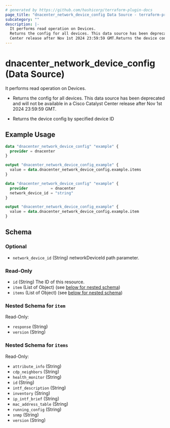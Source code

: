 ```yaml
---
# generated by https://github.com/hashicorp/terraform-plugin-docs
page_title: "dnacenter_network_device_config Data Source - terraform-provider-dnacenter"
subcategory: ""
description: |-
  It performs read operation on Devices.
  Returns the config for all devices. This data source has been deprecated and will not be available in a Cisco Catalyst
  Center release after Nov 1st 2024 23:59:59 GMT.Returns the device config by specified device ID
---
```


# dnacenter_network_device_config (Data Source)

It performs read operation on Devices.

- Returns the config for all devices. This data source has been deprecated and will not be available in a Cisco Catalyst
Center release after Nov 1st 2024 23:59:59 GMT.

- Returns the device config by specified device ID

## Example Usage

```terraform
data "dnacenter_network_device_config" "example" {
  provider = dnacenter
}

output "dnacenter_network_device_config_example" {
  value = data.dnacenter_network_device_config.example.items
}

data "dnacenter_network_device_config" "example" {
  provider          = dnacenter
  network_device_id = "string"
}

output "dnacenter_network_device_config_example" {
  value = data.dnacenter_network_device_config.example.item
}
```

<!-- schema generated by tfplugindocs -->
## Schema

### Optional

- `network_device_id` (String) networkDeviceId path parameter.

### Read-Only

- `id` (String) The ID of this resource.
- `item` (List of Object) (see [below for nested schema](#nestedatt--item))
- `items` (List of Object) (see [below for nested schema](#nestedatt--items))

<a id="nestedatt--item"></a>
### Nested Schema for `item`

Read-Only:

- `response` (String)
- `version` (String)


<a id="nestedatt--items"></a>
### Nested Schema for `items`

Read-Only:

- `attribute_info` (String)
- `cdp_neighbors` (String)
- `health_monitor` (String)
- `id` (String)
- `intf_description` (String)
- `inventory` (String)
- `ip_intf_brief` (String)
- `mac_address_table` (String)
- `running_config` (String)
- `snmp` (String)
- `version` (String)
